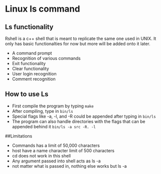 # Linux ls command

## Ls functionality

Rshell is a c++ shell that is meant to replicate the same one used in UNIX. It only has basic functionalties for now but more will be added onto it later.

* A command prompt
* Recognition of various commands
* Exit functionality
* Clear functionality
* User login recognition
* Comment recognition

## How to use Ls

* First compile the program by typing ``make``
* After compiling, type in ``bin/ls``
* Special flags like -a, -l, and -R could be appended after typing in ``bin/ls``
* The program can also handle directories with the flags that can be appended behind it
``bin/ls -a src -R. -l``

##Limitations
* Commands has a limit of 50,000 characters
* host have a name character limit of 500 characters
* cd does not work in this shell
* Any argument passed into shell acts as ls -a
* not matter what is passed in, nothing else works but ls -a
